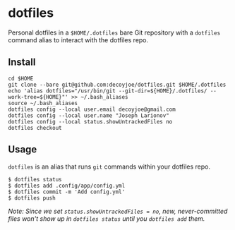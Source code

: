 
# dotfiles

Personal dotfiles in a `$HOME/.dotfiles` bare Git repository with a `dotfiles`
command alias to interact with the dotfiles repo.

## Install

```shell
cd $HOME
git clone --bare git@github.com:decoyjoe/dotfiles.git $HOME/.dotfiles
echo 'alias dotfiles="/usr/bin/git --git-dir=${HOME}/.dotfiles/ --work-tree=${HOME}"' >> ~/.bash_aliases
source ~/.bash_aliases
dotfiles config --local user.email decoyjoe@gmail.com
dotfiles config --local user.name "Joseph Larionov"
dotfiles config --local status.showUntrackedFiles no
dotfiles checkout
```

## Usage

`dotfiles` is an alias that runs `git` commands within your dotfiles repo.

```console
$ dotfiles status
$ dotfiles add .config/app/config.yml
$ dotfiles commit -m 'Add config.yml'
$ dotfiles push
```

_Note: Since we set `status.showUntrackedFiles = no`, new, never-committed files
won't show up in `dotfiles status` until you `dotfiles add` them._

